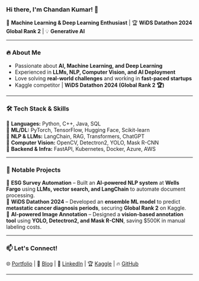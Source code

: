 ### **Hi there, I'm Chandan Kumar! 👋**  
🚀 **Machine Learning & Deep Learning Enthusiast** | 🏆 **WiDS Datathon 2024 Global Rank 2** | 💡 **Generative AI**  

---  

### 🔥 **About Me**  
- Passionate about **AI, Machine Learning, and Deep Learning**  
- Experienced in **LLMs, NLP, Computer Vision, and AI Deployment**  
- Love solving **real-world challenges** and working in **fast-paced startups**  
- Kaggle competitor | **WiDS Datathon 2024 (Global Rank 2 🏆)**  

---  

### 🛠 **Tech Stack & Skills**  
🔹 **Languages:** Python, C++, Java, SQL  
🔹 **ML/DL:** PyTorch, TensorFlow, Hugging Face, Scikit-learn  
🔹 **NLP & LLMs:** LangChain, RAG, Transformers, ChatGPT  
🔹 **Computer Vision:** OpenCV, Detectron2, YOLO, Mask R-CNN  
🔹 **Backend & Infra:** FastAPI, Kubernetes, Docker, Azure, AWS  

---  

### 📌 **Notable Projects**  
🔹 **ESG Survey Automation** – Built an **AI-powered NLP system** at **Wells Fargo** using **LLMs, vector search, and LangChain** to automate document processing.  
🔹 **WiDS Datathon 2024** – Developed an **ensemble ML model** to predict **metastatic cancer diagnosis periods**, securing **Global Rank 2** on Kaggle.  
🔹 **AI-powered Image Annotation** – Designed a **vision-based annotation tool** using **YOLO, Detectron2, and Mask R-CNN**, saving $500K in manual labeling costs.  

---  

### 📫 **Let's Connect!**  
🌐 [Portfolio](#) | 📝 [Blog](#) | 💼 [LinkedIn](https://www.linkedin.com/in/chandan-kumar-a8a50a198/) | 🏆 [Kaggle](https://www.kaggle.com/predator4hack) | 🔥 [GitHub](https://github.com/predator4hack)  

---  
